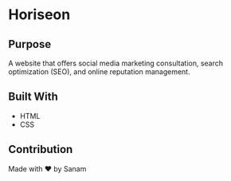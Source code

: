 # Horiseon

## Purpose
A website that offers social media marketing consultation, search optimization (SEO), and online reputation management.

## Built With
* HTML
* CSS

## Contribution
Made with ❤️️ by Sanam
